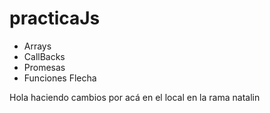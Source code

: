 # practicaJs

* Arrays
* CallBacks
* Promesas
* Funciones Flecha

Hola haciendo cambios por acá en el local en la rama natalin
